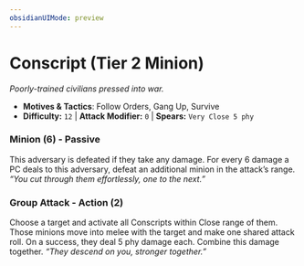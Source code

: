 ```yaml
---
obsidianUIMode: preview
---
```

# Conscript (Tier 2 Minion)

*Poorly-trained civilians pressed into war.*

- **Motives & Tactics**: Follow Orders, Gang Up, Survive
- **Difficulty:** `12` | **Attack Modifier:** `0` | **Spears:** `Very Close 5 phy`


### Minion (6) - Passive

This adversary is defeated if they take any damage. For every 6 damage a PC deals to this adversary, defeat an additional minion in the attack’s range. *“You cut through them effortlessly, one to the next.”*

### Group Attack - Action (2)

Choose a target and activate all Conscripts within Close range of them. Those minions move into melee with the target and make one shared attack roll. On a success, they deal 5 phy damage each. Combine this damage together. *“They descend on you, stronger together.”*
